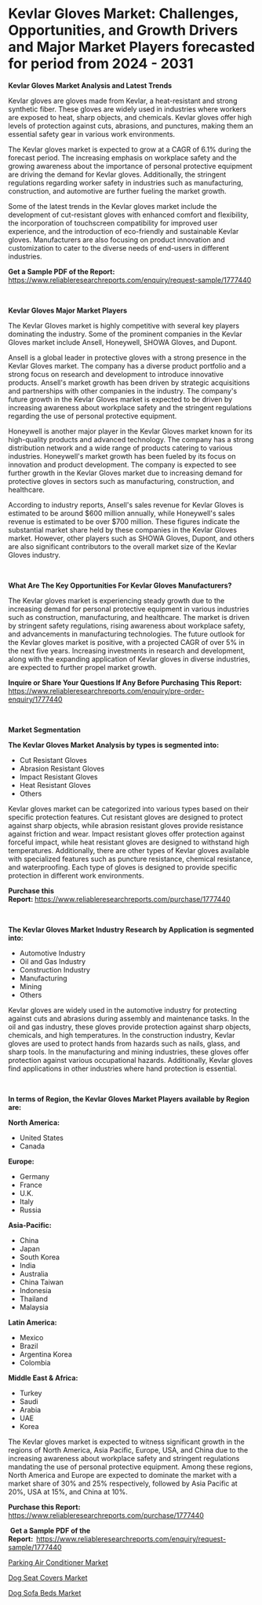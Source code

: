 <p><h1>Kevlar Gloves Market: Challenges, Opportunities, and Growth Drivers and Major Market Players forecasted for period from 2024 - 2031</h1></p><p><strong>Kevlar Gloves Market Analysis and Latest Trends</strong></p>
<p><p>Kevlar gloves are gloves made from Kevlar, a heat-resistant and strong synthetic fiber. These gloves are widely used in industries where workers are exposed to heat, sharp objects, and chemicals. Kevlar gloves offer high levels of protection against cuts, abrasions, and punctures, making them an essential safety gear in various work environments.</p><p>The Kevlar gloves market is expected to grow at a CAGR of 6.1% during the forecast period. The increasing emphasis on workplace safety and the growing awareness about the importance of personal protective equipment are driving the demand for Kevlar gloves. Additionally, the stringent regulations regarding worker safety in industries such as manufacturing, construction, and automotive are further fueling the market growth.</p><p>Some of the latest trends in the Kevlar gloves market include the development of cut-resistant gloves with enhanced comfort and flexibility, the incorporation of touchscreen compatibility for improved user experience, and the introduction of eco-friendly and sustainable Kevlar gloves. Manufacturers are also focusing on product innovation and customization to cater to the diverse needs of end-users in different industries.</p></p>
<p><strong>Get a Sample PDF of the Report:&nbsp;</strong> <a href="https://www.reliableresearchreports.com/enquiry/request-sample/1777440">https://www.reliableresearchreports.com/enquiry/request-sample/1777440</a></p>
<p>&nbsp;</p>
<p><strong>Kevlar Gloves Major Market Players</strong></p>
<p><p>The Kevlar Gloves market is highly competitive with several key players dominating the industry. Some of the prominent companies in the Kevlar Gloves market include Ansell, Honeywell, SHOWA Gloves, and Dupont.</p><p>Ansell is a global leader in protective gloves with a strong presence in the Kevlar Gloves market. The company has a diverse product portfolio and a strong focus on research and development to introduce innovative products. Ansell's market growth has been driven by strategic acquisitions and partnerships with other companies in the industry. The company's future growth in the Kevlar Gloves market is expected to be driven by increasing awareness about workplace safety and the stringent regulations regarding the use of personal protective equipment.</p><p>Honeywell is another major player in the Kevlar Gloves market known for its high-quality products and advanced technology. The company has a strong distribution network and a wide range of products catering to various industries. Honeywell's market growth has been fueled by its focus on innovation and product development. The company is expected to see further growth in the Kevlar Gloves market due to increasing demand for protective gloves in sectors such as manufacturing, construction, and healthcare.</p><p>According to industry reports, Ansell's sales revenue for Kevlar Gloves is estimated to be around $600 million annually, while Honeywell's sales revenue is estimated to be over $700 million. These figures indicate the substantial market share held by these companies in the Kevlar Gloves market. However, other players such as SHOWA Gloves, Dupont, and others are also significant contributors to the overall market size of the Kevlar Gloves industry.</p></p>
<p>&nbsp;</p>
<p><strong>What Are The Key Opportunities For Kevlar Gloves Manufacturers?</strong></p>
<p><p>The Kevlar gloves market is experiencing steady growth due to the increasing demand for personal protective equipment in various industries such as construction, manufacturing, and healthcare. The market is driven by stringent safety regulations, rising awareness about workplace safety, and advancements in manufacturing technologies. The future outlook for the Kevlar gloves market is positive, with a projected CAGR of over 5% in the next five years. Increasing investments in research and development, along with the expanding application of Kevlar gloves in diverse industries, are expected to further propel market growth.</p></p>
<p><strong>Inquire or Share Your Questions If Any Before Purchasing This Report:</strong> <a href="https://www.reliableresearchreports.com/enquiry/pre-order-enquiry/1777440">https://www.reliableresearchreports.com/enquiry/pre-order-enquiry/1777440</a></p>
<p>&nbsp;</p>
<p><strong>Market Segmentation</strong></p>
<p><strong>The Kevlar Gloves Market Analysis by types is segmented into:</strong></p>
<p><ul><li>Cut Resistant Gloves</li><li>Abrasion Resistant Gloves</li><li>Impact Resistant Gloves</li><li>Heat Resistant Gloves</li><li>Others</li></ul></p>
<p><p>Kevlar gloves market can be categorized into various types based on their specific protection features. Cut resistant gloves are designed to protect against sharp objects, while abrasion resistant gloves provide resistance against friction and wear. Impact resistant gloves offer protection against forceful impact, while heat resistant gloves are designed to withstand high temperatures. Additionally, there are other types of Kevlar gloves available with specialized features such as puncture resistance, chemical resistance, and waterproofing. Each type of gloves is designed to provide specific protection in different work environments.</p></p>
<p><strong>Purchase this Report:&nbsp;</strong><a href="https://www.reliableresearchreports.com/purchase/1777440">https://www.reliableresearchreports.com/purchase/1777440</a></p>
<p>&nbsp;</p>
<p><strong>The Kevlar Gloves Market Industry Research by Application is segmented into:</strong></p>
<p><ul><li>Automotive Industry</li><li>Oil and Gas Industry</li><li>Construction Industry</li><li>Manufacturing</li><li>Mining</li><li>Others</li></ul></p>
<p><p>Kevlar gloves are widely used in the automotive industry for protecting against cuts and abrasions during assembly and maintenance tasks. In the oil and gas industry, these gloves provide protection against sharp objects, chemicals, and high temperatures. In the construction industry, Kevlar gloves are used to protect hands from hazards such as nails, glass, and sharp tools. In the manufacturing and mining industries, these gloves offer protection against various occupational hazards. Additionally, Kevlar gloves find applications in other industries where hand protection is essential.</p></p>
<p>&nbsp;</p>
<p><strong>In terms of Region, the Kevlar Gloves Market Players available by Region are:</strong></p>
<p>
    <p> <strong> North America: </strong>
        <ul>
            <li>United States</li>
            <li>Canada</li>
        </ul>
        </p> 
    <p> <strong> Europe: </strong>
        <ul>
            <li>Germany</li>
            <li>France</li>
            <li>U.K.</li>
            <li>Italy</li>
            <li>Russia</li>
        </ul>
        </p> 
    <p> <strong> Asia-Pacific: </strong>
        <ul>
            <li>China</li>
            <li>Japan</li>
            <li>South Korea</li>
            <li>India</li>
            <li>Australia</li>
            <li>China Taiwan</li>
            <li>Indonesia</li>
            <li>Thailand</li>
            <li>Malaysia</li>
        </ul>
        </p> 
    <p> <strong> Latin America: </strong>
        <ul>
            <li>Mexico</li>
            <li>Brazil</li>
            <li>Argentina Korea</li>
            <li>Colombia</li>
        </ul>
        </p> 
    <p> <strong> Middle East & Africa: </strong>
        <ul>
            <li>Turkey</li>
            <li>Saudi</li>
            <li>Arabia</li>
            <li>UAE</li>
            <li>Korea</li>
        </ul>
    </p>
    </p>
<p><p>The Kevlar gloves market is expected to witness significant growth in the regions of North America, Asia Pacific, Europe, USA, and China due to the increasing awareness about workplace safety and stringent regulations mandating the use of personal protective equipment. Among these regions, North America and Europe are expected to dominate the market with a market share of 30% and 25% respectively, followed by Asia Pacific at 20%, USA at 15%, and China at 10%.</p></p>
<p><strong>Purchase this Report: </strong><a href="https://www.reliableresearchreports.com/purchase/1777440">https://www.reliableresearchreports.com/purchase/1777440</a></p>
<p>&nbsp;<strong>Get a Sample PDF of the Report:&nbsp;&nbsp;</strong><a href="https://www.reliableresearchreports.com/enquiry/request-sample/1777440">https://www.reliableresearchreports.com/enquiry/request-sample/1777440</a></p>
<p><strong></strong></p>
<p><p><a href="https://github.com/NorbertYates/Market-Research-Report-List-4/blob/main/parking-air-conditioner-market.md">Parking Air Conditioner Market</a></p><p><a href="https://github.com/seekum/Market-Research-Report-List-1/blob/main/dog-seat-covers-market.md">Dog Seat Covers Market</a></p><p><a href="https://github.com/nancykennedykellievqfqt2/Market-Research-Report-List-1/blob/main/dog-sofa-beds-market.md">Dog Sofa Beds Market</a></p></p>